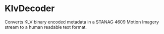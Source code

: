 # KlvDecoder
Converts KLV binary encoded metadata in a STANAG 4609 Motion Imagery stream to a human readable text format.
